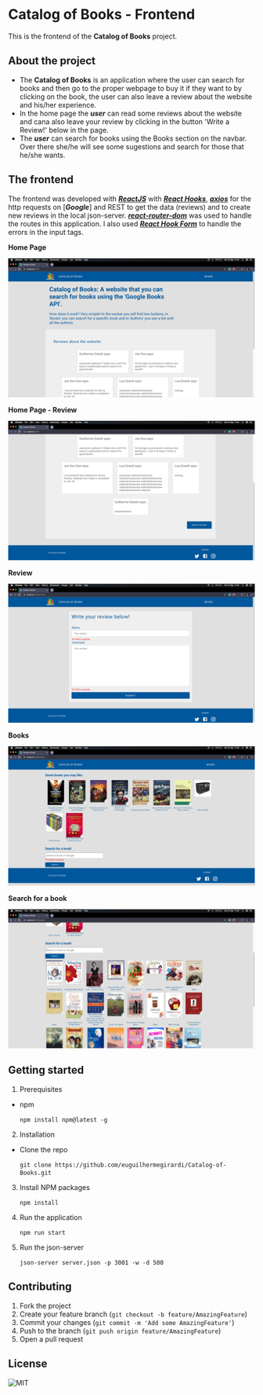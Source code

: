 # Catalog of Books - Frontend

This is the frontend of the **Catalog of Books** project.

## About the project

- The **Catalog of Books** is an application where the user can search for books and then go to the proper webpage to buy it if they want to by clicking on the book, the user can also leave a review about the website and his/her experience.
- In the home page the **_user_** can read some reviews about the website and cana also leave your review by clicking in the button 'Write a Review!' below in the page.
- The **_user_** can search for books using the Books section on the navbar. Over there she/he will see some sugestions and search for those that he/she wants.


## The frontend

The frontend was developed with [**_ReactJS_**](https://reactjs.org/) with [**_React Hooks_**](https://reactjs.org/docs/hooks-intro.html), [**_axios_**](https://www.npmjs.com/package/axios) for the http requests on [**_Google_**] and REST to get the data (reviews) and to create new reviews in the local json-server.
[**_react-router-dom_**](https://www.npmjs.com/package/react-router-dom) was used to handle the routes in this application.
I also used [**_React Hook Form_**](https://react-hook-form.com/) to handle the errors in the input tags.

**Home Page**

![home-page](img/home-page.png)

**Home Page - Review**

![write-a-review](img/write-a-review.png)

**Review**

![new-review](img/new-review.png)

**Books**

![books](img/books.png)

**Search for a book**

![new-book](img/new-book.png)

## Getting started

1.  Prerequisites

- npm

      npm install npm@latest -g

2. Installation

- Clone the repo

      git clone https://github.com/euguilhermegirardi/Catalog-of-Books.git

3. Install NPM packages

       npm install

4. Run the application

       npm run start
       
5. Run the json-server

       json-server server.json -p 3001 -w -d 500

## Contributing

1.  Fork the project
2.  Create your feature branch (`git checkout -b feature/AmazingFeature`)
3.  Commit your changes (`git commit -m 'Add some AmazingFeature'`)
4.  Push to the branch (`git push origin feature/AmazingFeature`)
5.  Open a pull request

## License

![MIT](https://img.shields.io/badge/License-MIT-blue.svg)
